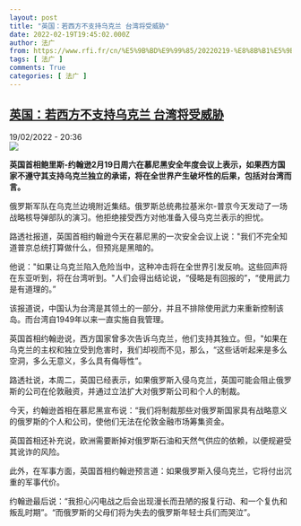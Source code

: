 ```yaml
---
layout: post
title: "英国：若西方不支持乌克兰 台湾将受威胁"
date: 2022-02-19T19:45:02.000Z
author: 法广
from: https://www.rfi.fr/cn/%E5%9B%BD%E9%99%85/20220219-%E8%8B%B1%E5%9B%BD-%E8%8B%A5%E8%A5%BF%E6%96%B9%E4%B8%8D%E6%94%AF%E6%8C%81%E4%B9%8C%E5%85%8B%E5%85%B0-%E5%8F%B0%E6%B9%BE%E5%B0%86%E5%8F%97%E5%88%B0%E5%A8%81%E8%83%81
tags: [ 法广 ]
comments: True
categories: [ 法广 ]
---
```

<!--1645299902000-->
[英国：若西方不支持乌克兰 台湾将受威胁](https://www.rfi.fr/cn/%E5%9B%BD%E9%99%85/20220219-%E8%8B%B1%E5%9B%BD-%E8%8B%A5%E8%A5%BF%E6%96%B9%E4%B8%8D%E6%94%AF%E6%8C%81%E4%B9%8C%E5%85%8B%E5%85%B0-%E5%8F%B0%E6%B9%BE%E5%B0%86%E5%8F%97%E5%88%B0%E5%A8%81%E8%83%81)
------

<div>
<div>19/02/2022 - 20:36</div><img src="https://s.rfi.fr/media/display/7fd412e6-91ba-11ec-b92b-005056bf30b7/w:1280/p:16x9/BorisJohnson.PNG"><p><strong>                    英国首相鲍里斯-约翰逊2月19日周六在慕尼黑安全年度会议上表示，如果西方国家不遵守其支持乌克兰独立的承诺，将在全世界产生破坏性的后果，包括对台湾而言。                </strong></p><div >                    <p>俄罗斯军队在乌克兰边境附近集结。俄罗斯总统弗拉基米尔-普京今天发动了一场战略核导弹部队的演习。他拒绝接受西方对他准备入侵乌克兰表示的担忧。</p><p>路透社报道，英国首相约翰逊今天在慕尼黑的一次安全会议上说："我们不完全知道普京总统打算做什么，但预兆是黑暗的。</p><p>他说："如果让乌克兰陷入危险当中，这种冲击将在全世界引发反响。这些回声将在东亚听到，将在台湾听到。"人们会得出结论说，“侵略是有回报的”，“使用武力是有道理的。”</p><p>该报道说，中国认为台湾是其领土的一部分，并且不排除使用武力来重新控制该岛。而台湾自1949年以来一直实施自我管理。</p><p>英国首相约翰逊说，西方国家曾多次告诉乌克兰，他们支持其独立。但，"如果在乌克兰的主权和独立受到危害时，我们却视而不见，那么，“这些话听起来是多么空洞，多么无意义，多么具有侮辱性”。</p><p>路透社说，本周二，英国已经表示，如果俄罗斯入侵乌克兰，英国可能会阻止俄罗斯的公司在伦敦融资，并通过立法扩大对俄罗斯公司和个人的制裁。</p><p>今天，约翰逊首相在慕尼黑宣布说：“我们将制裁那些对俄罗斯国家具有战略意义的俄罗斯的个人和公司，使他们无法在伦敦金融市场筹集资金。</p><p>英国首相还补充说，欧洲需要断掉对俄罗斯石油和天然气供应的依赖，以便规避受其讹诈的风险。</p><p>此外，在军事方面，英国首相约翰逊预言道：如果俄罗斯入侵乌克兰，它将付出沉重的军事代价。</p><p>约翰逊最后说：“我担心闪电战之后会出现漫长而丑陋的报复行动、和一个复仇和叛乱时期”。“而俄罗斯的父母们将为失去的俄罗斯年轻士兵们而哭泣”。</p>                                            <div data-selfpromo-newsletter>    </div>    <div data-selfpromo-app>    </div>                </div>
</div>
